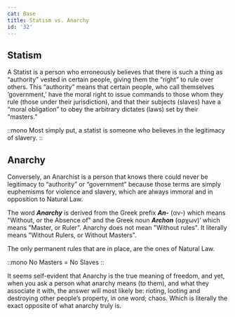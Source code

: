 ```yaml
---
cat: Base
title: Statism vs. Anarchy
id: '32'
---
```


## Statism
A Statist is a person who erroneously believes that there is such a thing as “authority” vested in certain people, giving them the “right” to rule over others. This “authority” means that certain people, who call themselves ‘government,’ have the moral right to issue commands to those whom they rule (those under their jurisdiction), and that their subjects (slaves) have a “moral obligation” to obey the arbitrary dictates (laws) set by their “masters.” 

::mono
Most simply put, a statist is someone who believes in the legitimacy of slavery.
::

## Anarchy
Conversely, an Anarchist is a person that knows there could never be legitimacy to “authority” or “government” because those terms are simply euphemisms for violence and slavery, which are always immoral and in opposition to Natural Law.

The word **_Anarchy_** is derived from the Greek prefix **_An-_** (αν-) which means "Without, or the Absence of" and the Greek noun **_Archon_** (αρχων)’ which means "Master, or Ruler". Anarchy does not mean "Without rules". It literally means "Without Rulers, or Without Masters". 

The only permanent rules that are in place, are the ones of Natural Law.

::mono
No Masters = No Slaves
::

It seems self-evident that Anarchy is the true meaning of freedom, and yet, when you ask a  person what anarchy means (to them), and what they associate it with, the answer will most likely be: rioting, looting and destroying other people’s property, in one word; chaos. Which is literally the exact opposite of what anarchy truly is.